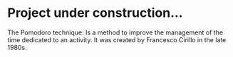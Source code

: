 # Project under construction...

The Pomodoro technique: Is a method to improve the management of the time dedicated to an activity. It was created by Francesco Cirillo in the late 1980s.